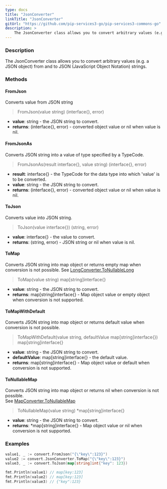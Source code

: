 ```yaml
---
type: docs
title: "JsonConverter"
linkTitle: "JsonConverter"
gitUrl: "https://github.com/pip-services3-go/pip-services3-commons-go"
description: > 
    The JsonConverter class allows you to convert arbitrary values (e.g. a JSON object) from and to JSON (JavaScript Object Notation) strings.
---
```


### Description

The JsonConverter class allows you to convert arbitrary values (e.g. a JSON object) from and to JSON (JavaScript Object Notation) strings.

### Methods

#### FromJson
Converts value from JSON string

> FromJson(value string) (interface{}, error)

- **value**: string - the JSON string to convert.
- **returns**: (interface{}, error) - converted object value or nil when value is nil.

#### FromJsonAs
Converts JSON string into a value of type specified by a TypeCode.

> FromJsonAs(result interface{}, value string) (interface{}, error) 

- **result**: interface{} - the TypeCode for the data type into which 'value' is to be converted.
- **value**: string - the JSON string to convert.
- **returns**: (interface{}, error) - converted object value or nil when value is nil.

#### ToJson
Converts value into JSON string.

> ToJson(value interface{}) (string, error)

- **value**: interface{} - the value to convert.
- **returns**: (string, error) - JSON string or nil when value is nil.

#### ToMap
Converts JSON string into map object or returns empty map when conversion is not possible.
See [LongConverter.ToNullableLong](../long_converter/#tonullablelong)

> ToMap(value string) map[string]interface{}

- **value**: string - the JSON string to convert.
- **returns**: map[string]interface{} - Map object value or empty object when conversion is not supported.

#### ToMapWithDefault
Converts JSON string into map object or returns default value when conversion is not possible.

> ToMapWithDefault(value string, defaultValue map[string]interface{}) map[string]interface{}

- **value**: string - the JSON string to convert.
- **defaultValue**: map[string]interface{} - the default value.
- **returns**: map[string]interface{} - Map object value or default when conversion is not supported.


#### ToNullableMap
Converts JSON string into map object or returns nil when conversion is not possible.  
See [MapConverter.ToNullableMap](../map_converter/#tonullablemap)

> ToNullableMap(value string) *map[string]interface{}

- **value**: string - the JSON string to convert.
- **returns**: *map[string]interface{} - Map object value or nil when conversion is not supported.


### Examples

```go
value1, _ := convert.FromJson("{\"key\":123}")
value2 := convert.JsonConverter.ToMap("{\"key\":123}")
value3, _ := convert.ToJson(map[string]int{"key": 123})

fmt.Println(value1) // map[key:123]
fmt.Println(value2) // map[key:123]
fmt.Println(value3) // {"key":123}

```
